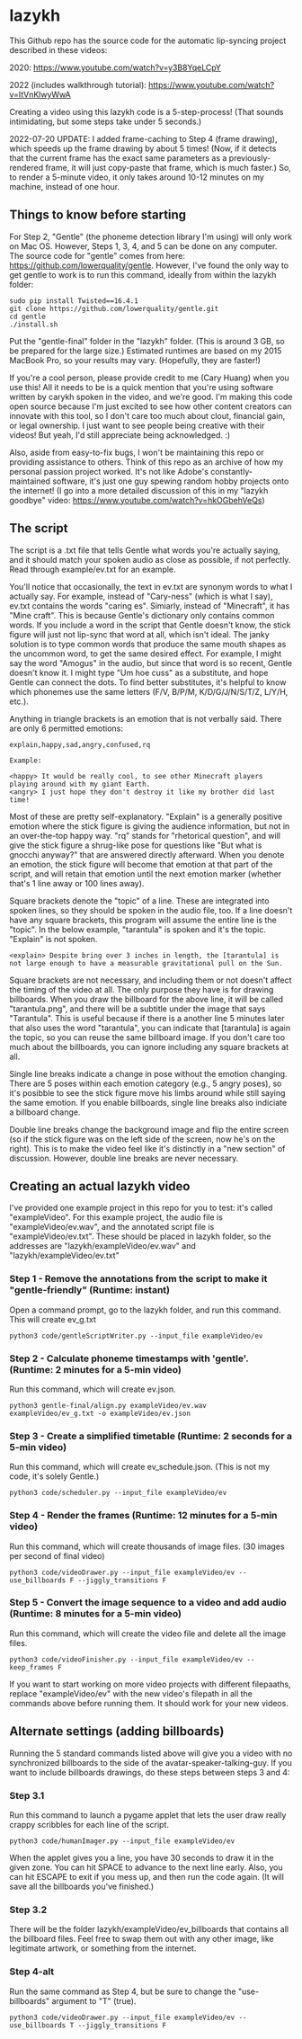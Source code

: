 # lazykh
This Github repo has the source code for the automatic lip-syncing project described in these videos:

2020: https://www.youtube.com/watch?v=y3B8YqeLCpY 

2022 (includes walkthrough tutorial): https://www.youtube.com/watch?v=ItVnKlwyWwA

Creating a video using this lazykh code is a 5-step-process! (That sounds intimidating, but some steps take under 5 seconds.) 

2022-07-20 UPDATE: I added frame-caching to Step 4 (frame drawing), which speeds up the frame drawing by about 5 times! (Now, if it detects that the current frame has the exact same parameters as a previously-rendered frame, it will just copy-paste that frame, which is much faster.) So, to render a 5-minute video, it only takes around 10-12 minutes on my machine, instead of one hour.

## Things to know before starting
For Step 2, "Gentle" (the phoneme detection library I'm using) will only work on Mac OS. However, Steps 1, 3, 4, and 5 can be done on any computer. The source code for "gentle" comes from here: https://github.com/lowerquality/gentle. However, I've found the only way to get gentle to work is to run this command, ideally from within the lazykh folder:
```
sudo pip install Twisted==16.4.1
git clone https://github.com/lowerquality/gentle.git
cd gentle
./install.sh
```

Put the "gentle-final" folder in the "lazykh" folder. (This is around 3 GB, so be prepared for the large size.) Estimated runtimes are based on my 2015 MacBook Pro, so your results may vary. (Hopefully, they are faster!)

If you're a cool person, please provide credit to me (Cary Huang) when you use this! All it needs to be is a quick mention that you're using software written by carykh spoken in the video, and we're good. I'm making this code open source because I'm just excited to see how other content creators can innovate with this tool, so I don't care too much about clout, financial gain, or legal ownership. I just want to see people being creative with their videos! But yeah, I'd still appreciate being acknowledged. :)

Also, aside from easy-to-fix bugs, I won't be maintaining this repo or providing assistance to others. Think of this repo as an archive of how my personal passion project worked. It's not like Adobe's constantly-maintained software, it's just one guy spewing random hobby projects onto the internet! (I go into a more detailed discussion of this in my "lazykh goodbye" video: https://www.youtube.com/watch?v=hkOGbehVeQs)

## The script
The script is a .txt file that tells Gentle what words you're actually saying, and it should match your spoken audio as close as possible, if not perfectly. Read through example/ev.txt for an example.

You'll notice that occasionally, the text in ev.txt are synonym words to what I actually say. For example, instead of "Cary-ness" (which is what I say), ev.txt contains the words "caring es". Simiarly, instead of "Minecraft", it has "Mine craft". This is because Gentle's dictionary only contains common words. If you include a word in the script that Gentle doesn't know, the stick figure will just not lip-sync that word at all, which isn't ideal. The janky solution is to type common words that produce the same mouth shapes as the uncommon word, to get the same desired effect. For example, I might say the word "Amogus" in the audio, but since that word is so recent, Gentle doesn't know it. I might type "Um hoe cuss" as a substitute, and hope Gentle can connect the dots. To find better substitutes, it's helpful to know which phonemes use the same letters (F/V,  B/P/M,  K/D/G/J/N/S/T/Z,  L/Y/H,  etc.).

Anything in triangle brackets is an emotion that is not verbally said. There are only 6 permitted emotions:
```
explain,happy,sad,angry,confused,rq

Example:

<happy> It would be really cool, to see other Minecraft players
playing around with my giant Earth.
<angry> I just hope they don't destroy it like my brother did last time!
```
Most of these are pretty self-explanatory. "Explain" is a generally positive emotion where the stick figure is giving the audience information, but not in an over-the-top happy way. "rq" stands for "rhetorical question", and will give the stick figure a shrug-like pose for questions like "But what is gnocchi anyway?" that are answered directly afterward. When you denote an emotion, the stick figure will become that emotion at that part of the script, and will retain that emotion until the next emotion marker (whether that's 1 line away or 100 lines away).

Square brackets denote the "topic" of a line. These are integrated into spoken lines, so they should be spoken in the audio file, too. If a line doesn't have any square brackets, this program will assume the entire line is the "topic". In the below example, "tarantula" is spoken and it's the topic. "Explain" is not spoken.
```
<explain> Despite bring over 3 inches in length, the [tarantula] is not large enough to have a measurable gravitational pull on the Sun.
```
Square brackets are not necessary, and including them or not doesn't affect the timing of the video at all. The only purpose they have is for drawing billboards. When you draw the billboard for the above line, it will be called "tarantula.png", and there will be a subtitle under the image that says "Tarantula". This is useful because if there is a another line 5 minutes later that also uses the word "tarantula", you can indicate that [tarantula] is again the topic, so you can reuse the same billboard image. If you don't care too much about the billboards, you can ignore including any square brackets at all.

Single line breaks indicate a change in pose without the emotion changing. There are 5 poses within each emotion category (e.g., 5 angry poses), so it's posibble to see the stick figure move his limbs around while still saying the same emotion. If you enable billboards, single line breaks also indiciate a billboard change.

Double line breaks change the background image and flip the entire screen (so if the stick figure was on the left side of the screen, now he's on the right). This is to make the video feel like it's distinctly in a "new section" of discussion. However, double line breaks are never necessary.

## Creating an actual lazykh video
I've provided one example project in this repo for you to test: it's called "exampleVideo". For this example project, the audio file is "exampleVideo/ev.wav", and the annotated script file is "exampleVideo/ev.txt". These should be placed in lazykh folder, so the addresses are "lazykh/exampleVideo/ev.wav" and "lazykh/exampleVideo/ev.txt"

### Step 1 - Remove the annotations from the script to make it "gentle-friendly" (Runtime: instant)
Open a command prompt, go to the lazykh folder, and run this command. This will create ev_g.txt
```
python3 code/gentleScriptWriter.py --input_file exampleVideo/ev
```

### Step 2 - Calculate phoneme timestamps with 'gentle'. (Runtime: 2 minutes for a 5-min video)
Run this command, which will create ev.json.
```
python3 gentle-final/align.py exampleVideo/ev.wav exampleVideo/ev_g.txt -o exampleVideo/ev.json
```

### Step 3 - Create a simplified timetable (Runtime: 2 seconds for a 5-min video)
Run this command, which will create ev_schedule.json. (This is not my code, it's solely Gentle.)
```
python3 code/scheduler.py --input_file exampleVideo/ev
```

### Step 4 - Render the frames (Runtime: 12 minutes for a 5-min video)
Run this command, which will create thousands of image files. (30 images per second of final video)
```
python3 code/videoDrawer.py --input_file exampleVideo/ev --use_billboards F --jiggly_transitions F
```

### Step 5 - Convert the image sequence to a video and add audio (Runtime: 8 minutes for a 5-min video)
Run this command, which will create the video file and delete all the image files.
```
python3 code/videoFinisher.py --input_file exampleVideo/ev --keep_frames F
```

If you want to start working on more video projects with different filepaaths, replace "exampleVideo/ev" with the new video's filepath in all the commands above before running them. It should work for your new videos.


## Alternate settings (adding billboards)
Running the 5 standard commands listed above will give you a video with no synchronized billboards to the side of the avatar-speaker-talking-guy. If you want to include billboards drawings, do these steps between steps 3 and 4:

### Step 3.1
Run this command to launch a pygame applet that lets the user draw really crappy scribbles for each line of the script.
```
python3 code/humanImager.py --input_file exampleVideo/ev
```
When the applet gives you a line, you have 30 seconds to draw it in the given zone. You can hit SPACE to advance to the next line early. Also, you can hit ESCAPE to exit if you mess up, and then run the code again. (It will save all the billboards you've finished.)

### Step 3.2
There will be the folder lazykh/exampleVideo/ev_billboards that contains all the billboard files. Feel free to swap them out with any other image, like legitimate artwork, or something from the internet.

### Step 4-alt
Run the same command as Step 4, but be sure to change the "use-billboards" argument to "T" (true).
```
python3 code/videoDrawer.py --input_file exampleVideo/ev --use_billboards T --jiggly_transitions F
```
